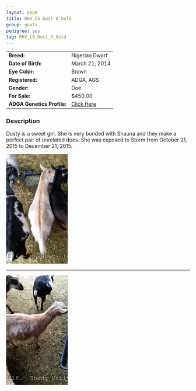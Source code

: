 ```yaml
---
layout: page
title: RHV CS Dust O'Gold
group: goats
pedigree: yes
tag: RHV_CS_Dust_O_Gold
---
```


| | |
|:---|:---
|**Breed:**|Nigerian Dwarf
|**Date of Birth:**|March 21, 2014
|**Eye Color:**|Brown
|**Registered:**|ADGA, AGS
|**Gender:**|Doe
|**For Sale:**|$450.00
|**ADGA Genetics Profile:**|[Click Here](http://www.adgagenetics.org/GoatDetail.aspx?RegNumber=D001682628)

### Description

Dusty is a sweet girl. She is very bonded with Shauna and they make a perfect pair of unrelated does. She was exposed to Storm from October 21, 2015 to December 21, 2015. 

<img src="/images/goats/Dusty/1.jpg" alt="Image of RHV RR Dusty" class="pic"/>
<hr>
<img src="/images/goats/Dusty/2.jpg" alt="Image of RHV RR Dusty" class="pic"/>

